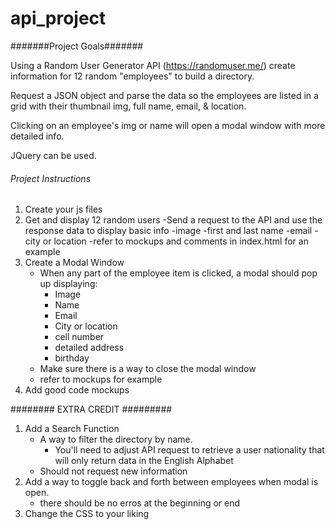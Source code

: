# api_project

#######Project Goals#######

Using a Random User Generator API (https://randomuser.me/) create information for 12 random "employees" to build a directory.

Request a JSON object and parse the data so the employees are listed in a grid with their thumbnail img, full name, email, & location.

Clicking on an employee's img or name will open a modal window with more detailed info.

JQuery can be used.

###### Project Instructions ######
1. Create your js files
2. Get and display 12 random users
    -Send a request to the API and use the response data to display basic info
        -image
        -first and last name
        -email
        -city or location
    -refer to mockups and comments in index.html for an example
3. Create a Modal Window
    - When any part of the employee item is clicked, a modal should pop up displaying:
        - Image
        - Name
        - Email
        - City or location
        - cell number
        - detailed address
        - birthday
    - Make sure there is a way to close the modal window
    - refer to mockups for example
4. Add good code mockups


######## EXTRA CREDIT #########
1. Add a Search Function
    - A way to filter the directory by name.
        - You'll need to adjust API request to retrieve a user nationality that will only return data in the English Alphabet
    - Should not request new information
2. Add a way to toggle back and forth between employees when modal is open.
    - there should be no erros at the beginning or end
3. Change the CSS to your liking